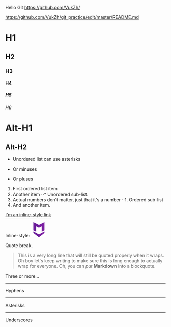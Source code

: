 Hello Git
https://github.com/VukZh/

https://github.com/VukZh/git_practice/edit/master/README.md

# H1
## H2
### H3
#### H4
##### H5
###### H6
Alt-H1
======

Alt-H2
------

* Unordered list can use asterisks
- Or minuses
+ Or pluses

1. First ordered list item
2. Another item
⋅⋅* Unordered sub-list. 
1. Actual numbers don't matter, just that it's a number
⋅⋅1. Ordered sub-list
4. And another item.

[I'm an inline-style link](https://www.google.com)

Inline-style: 
![alt text](https://github.com/adam-p/markdown-here/raw/master/src/common/images/icon48.png "Logo Title Text 1")

Quote break.

> This is a very long line that will still be quoted properly when it wraps. Oh boy let's keep writing to make sure this is long enough to actually wrap for everyone. Oh, you can *put* **Markdown** into a blockquote. 

Three or more...

---

Hyphens

***

Asterisks

___

Underscores

